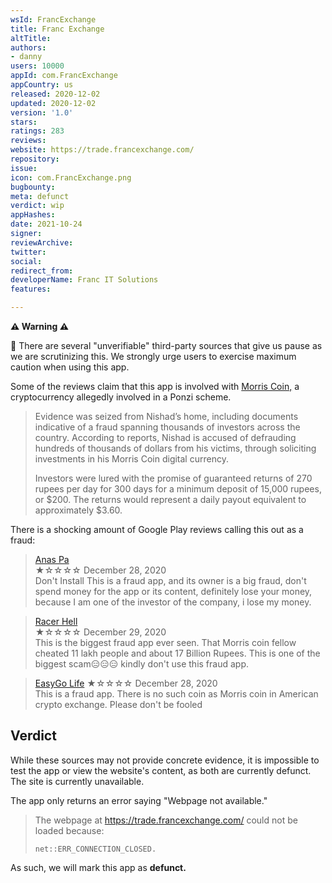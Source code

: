 ```yaml
---
wsId: FrancExchange
title: Franc Exchange
altTitle: 
authors:
- danny
users: 10000
appId: com.FrancExchange
appCountry: us
released: 2020-12-02
updated: 2020-12-02
version: '1.0'
stars: 
ratings: 283
reviews: 
website: https://trade.francexchange.com/
repository: 
issue: 
icon: com.FrancExchange.png
bugbounty: 
meta: defunct
verdict: wip
appHashes: 
date: 2021-10-24
signer: 
reviewArchive: 
twitter: 
social: 
redirect_from: 
developerName: Franc IT Solutions
features: 

---
```


**⚠️ Warning ⚠️** 

🚩 There are several "unverifiable" third-party sources that give us pause as we are scrutinizing this. We strongly urge users to exercise maximum caution when using this app. 

Some of the reviews claim that this app is involved with [Morris Coin,](https://coingeek.com/morris-coin-founder-arrested-in-india-over-alleged-digital-currency-scam/) a cryptocurrency allegedly involved in a Ponzi scheme.


> Evidence was seized from Nishad’s home, including documents indicative of a fraud spanning thousands of investors across the country. According to reports, Nishad is accused of defrauding hundreds of thousands of dollars from his victims, through soliciting investments in his Morris Coin digital currency.
>
> Investors were lured with the promise of guaranteed returns of 270 rupees per day for 300 days for a minimum deposit of 15,000 rupees, or $200. The returns would represent a daily payout equivalent to approximately $3.60.

There is a shocking amount of Google Play reviews calling this out as a fraud:

> [Anas Pa](https://play.google.com/store/apps/details?id=com.FrancExchange&reviewId=gp%3AAOqpTOHuULQ_x7JDujQyOVTiqIqPdNhmOK_hsOpT4VmLJLhdmvLHeJvjsIPm49AjYSX8MR8CfLIpla2EGUu6_us)<br>
  ★☆☆☆☆ December 28, 2020 <br>
       Don't Install This is a fraud app, and its owner is a big fraud, don't spend money for the app or its content, definitely lose your money, because I am one of the investor of the company, i lose my money.
       
> [Racer Hell](https://play.google.com/store/apps/details?id=com.FrancExchange&reviewId=gp%3AAOqpTOESY568t76oMkZl9yyRg--VmVADvmlrM-bRJNMhF2cRJsWHb7qOdlsGXvThnvTbTNMDWjyS_DYJDK7ilRw)<br>
  ★☆☆☆☆ December 29, 2020 <br>
       This is the biggest fraud app ever seen. That Morris coin fellow cheated 11 lakh people and about 17 Billion Rupees. This is one of the biggest scam😑😑😑 kindly don't use this fraud app.

> [EasyGo Life](https://play.google.com/store/apps/details?id=com.FrancExchange&reviewId=gp%3AAOqpTOEh_GpYj3_5jU7WJ3Mf4HrGjX3cVFKhWCnTLNoXbGe74ZLV8kfw2C45dJH4ksHEz-YR9VdhQshvHKaK6Vo)
  ★☆☆☆☆ December 28, 2020 <br>
  	This is a fraud app. There is no such coin as Morris coin in American crypto exchange. Please don't be fooled
  
## Verdict

While these sources may not provide concrete evidence, it is impossible to test the app or view the website's content, as both are currently defunct. The site is currently unavailable.

The app only returns an error saying "Webpage not available."

> The webpage at https://trade.francexchange.com/ could not be loaded because:
>
> `net::ERR_CONNECTION_CLOSED.`

As such, we will mark this app as **defunct.**
